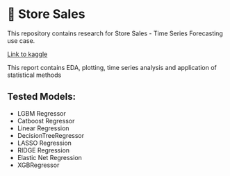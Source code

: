 # 🚀 Store Sales

This repository contains research for Store Sales - Time Series Forecasting use case.

[Link to kaggle](https://www.kaggle.com/code/anastasiakorotkova/exploratory-data-analysis-ml-store-sales)

This report contains EDA, plotting, time series analysis and application of statistical methods 

## Tested Models:
- LGBM Regressor
- Catboost Regressor
- Linear Regression
- DecisionTreeRegressor
- LASSO Regression
- RIDGE Regression
- Elastic Net Regression
- XGBRegressor